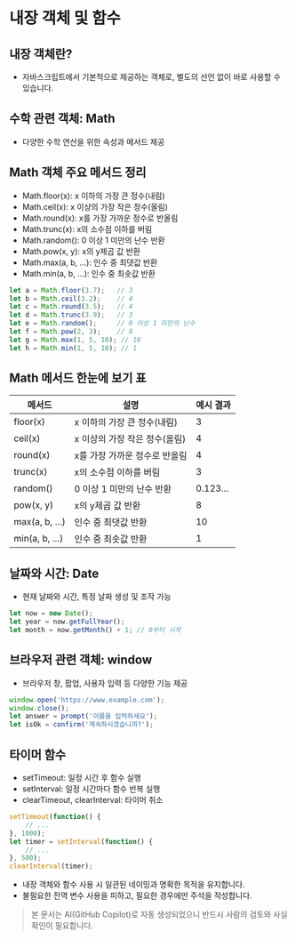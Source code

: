 # 내장 객체 및 함수

## 내장 객체란?
- 자바스크립트에서 기본적으로 제공하는 객체로, 별도의 선언 없이 바로 사용할 수 있습니다.

## 수학 관련 객체: Math
- 다양한 수학 연산을 위한 속성과 메서드 제공

## Math 객체 주요 메서드 정리

- Math.floor(x): x 이하의 가장 큰 정수(내림)
- Math.ceil(x): x 이상의 가장 작은 정수(올림)
- Math.round(x): x를 가장 가까운 정수로 반올림
- Math.trunc(x): x의 소수점 이하를 버림
- Math.random(): 0 이상 1 미만의 난수 반환
- Math.pow(x, y): x의 y제곱 값 반환
- Math.max(a, b, ...): 인수 중 최댓값 반환
- Math.min(a, b, ...): 인수 중 최솟값 반환

```javascript
let a = Math.floor(3.7);   // 3
let b = Math.ceil(3.2);    // 4
let c = Math.round(3.5);   // 4
let d = Math.trunc(3.9);   // 3
let e = Math.random();     // 0 이상 1 미만의 난수
let f = Math.pow(2, 3);    // 8
let g = Math.max(1, 5, 10); // 10
let h = Math.min(1, 5, 10); // 1
```

## Math 메서드 한눈에 보기 표

| 메서드         | 설명                                 | 예시 결과 |
|----------------|--------------------------------------|-----------|
| floor(x)       | x 이하의 가장 큰 정수(내림)           | 3         |
| ceil(x)        | x 이상의 가장 작은 정수(올림)         | 4         |
| round(x)       | x를 가장 가까운 정수로 반올림         | 4         |
| trunc(x)       | x의 소수점 이하를 버림                | 3         |
| random()       | 0 이상 1 미만의 난수 반환             | 0.123...  |
| pow(x, y)      | x의 y제곱 값 반환                    | 8         |
| max(a, b, ...) | 인수 중 최댓값 반환                  | 10        |
| min(a, b, ...) | 인수 중 최솟값 반환                  | 1         |

## 날짜와 시간: Date
- 현재 날짜와 시간, 특정 날짜 생성 및 조작 가능
```javascript
let now = new Date();
let year = now.getFullYear();
let month = now.getMonth() + 1; // 0부터 시작
```

## 브라우저 관련 객체: window
- 브라우저 창, 팝업, 사용자 입력 등 다양한 기능 제공
```javascript
window.open('https://www.example.com');
window.close();
let answer = prompt('이름을 입력하세요');
let isOk = confirm('계속하시겠습니까?');
```

## 타이머 함수
- setTimeout: 일정 시간 후 함수 실행
- setInterval: 일정 시간마다 함수 반복 실행
- clearTimeout, clearInterval: 타이머 취소
```javascript
setTimeout(function() {
    // ...
}, 1000);
let timer = setInterval(function() {
    // ...
}, 500);
clearInterval(timer);
```

- 내장 객체와 함수 사용 시 일관된 네이밍과 명확한 목적을 유지합니다.
- 불필요한 전역 변수 사용을 피하고, 필요한 경우에만 주석을 작성합니다.

> 본 문서는 AI(GitHub Copilot)로 자동 생성되었으니 반드시 사람의 검토와 사실 확인이 필요합니다.
